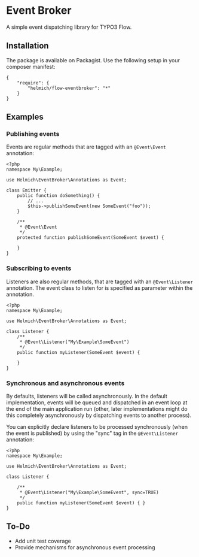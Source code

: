 Event Broker
============

A simple event dispatching library for TYPO3 Flow.

Installation
------------

The package is available on Packagist. Use the following setup in your composer manifest:

    {
        "require": {
            "helmich/flow-eventbroker": "*"
        }
    }

Examples
--------

### Publishing events

Events are regular methods that are tagged with an `@Event\Event` annotation:

    <?php
    namespace My\Example;

    use Helmich\EventBroker\Annotations as Event;

    class Emitter {
        public function doSomething() {
            // ...
            $this->publishSomeEvent(new SomeEvent("foo"));
        }

        /**
         * @Event\Event
         */
        protected function publishSomeEvent(SomeEvent $event) {

        }
    }

### Subscribing to events

Listeners are also regular methods, that are tagged with an `@Event\Listener` annotation.
The event class to listen for is specified as parameter within the annotation.

    <?php
    namespace My\Example;

    use Helmich\EventBroker\Annotations as Event;

    class Listener {
        /**
         * @Event\Listener("My\Example\SomeEvent")
         */
        public function myListener(SomeEvent $event) {

        }
    }

### Synchronous and asynchronous events

By defaults, listeners will be called asynchronously. In the default implementation, events
will be queued and dispatched in an event loop at the end of the main application run (other,
later implementations might do this completely asynchronously by dispatching events to another
process).

You can explicitly declare listeners to be processed synchronously (when the event is published)
by using the "sync" tag in the `@Event\Listener` annotation:

    <?php
    namespace My\Example;

    use Helmich\EventBroker\Annotations as Event;

    class Listener {
    
        /**
         * @Event\Listener("My\Example\SomeEvent", sync=TRUE)
         */
        public function myListener(SomeEvent $event) { }
    }

To-Do
-----

- Add unit test coverage
- Provide mechanisms for asynchronous event processing
